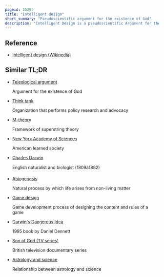 ```yaml
---
pageid: 15295
title: "Intelligent design"
short_summary: "Pseudoscientific argument for the existence of God"
description: "Intelligent Design is a pseudoscientific Argument for the Existence of God, presented by its Proponents as 'an evidence-based scientific Theory about Life's Origins'. Proponents of the Theory Argue that certain Features of the Universe and living Things are best explained by an Intelligent Cause not an undirected Process such as natural Selection. Id is a Form of Creationism which lacks empirical Support and offers no tenable or testable Hypotheses and Therefore is not scientific. The leading Proponents of Id are associated with the Discovery Institute, a christian, politically conservative Think Tank based in the United States."
---
```


## Reference

- [Intelligent design (Wikipedia)](https://en.wikipedia.org/?curid=15295)

## Similar TL;DR

- [Teleological argument](/tldr/en/teleological-argument)

  Argument for the existence of God

- [Think tank](/tldr/en/think-tank)

  Organization that performs policy research and advocacy

- [M-theory](/tldr/en/m-theory)

  Framework of superstring theory

- [New York Academy of Sciences](/tldr/en/new-york-academy-of-sciences)

  American learned society

- [Charles Darwin](/tldr/en/charles-darwin)

  English naturalist and biologist (1809â1882)

- [Abiogenesis](/tldr/en/abiogenesis)

  Natural process by which life arises from non-living matter

- [Game design](/tldr/en/game-design)

  Game development process of designing the content and rules of a game

- [Darwin's Dangerous Idea](/tldr/en/darwins-dangerous-idea)

  1995 book by Daniel Dennett

- [Son of God (TV series)](/tldr/en/son-of-god-tv-series)

  British television documentary series

- [Astrology and science](/tldr/en/astrology-and-science)

  Relationship between astrology and science
